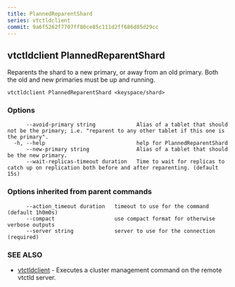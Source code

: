 ```yaml
---
title: PlannedReparentShard
series: vtctldclient
commit: 9a6f5262f7707ff80ce85c111d2ff686d85d29cc
---
```

## vtctldclient PlannedReparentShard

Reparents the shard to a new primary, or away from an old primary. Both the old and new primaries must be up and running.

```
vtctldclient PlannedReparentShard <keyspace/shard>
```

### Options

```
      --avoid-primary string             Alias of a tablet that should not be the primary; i.e. "reparent to any other tablet if this one is the primary".
  -h, --help                             help for PlannedReparentShard
      --new-primary string               Alias of a tablet that should be the new primary.
      --wait-replicas-timeout duration   Time to wait for replicas to catch up on replication both before and after reparenting. (default 15s)
```

### Options inherited from parent commands

```
      --action_timeout duration   timeout to use for the command (default 1h0m0s)
      --compact                   use compact format for otherwise verbose outputs
      --server string             server to use for the connection (required)
```

### SEE ALSO

* [vtctldclient](../)	 - Executes a cluster management command on the remote vtctld server.

